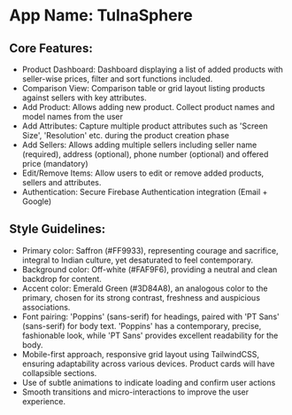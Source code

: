 # **App Name**: TulnaSphere

## Core Features:

- Product Dashboard: Dashboard displaying a list of added products with seller-wise prices, filter and sort functions included.
- Comparison View: Comparison table or grid layout listing products against sellers with key attributes.
- Add Product: Allows adding new product. Collect product names and model names from the user
- Add Attributes: Capture multiple product attributes such as 'Screen Size', 'Resolution' etc. during the product creation phase
- Add Sellers: Allows adding multiple sellers including seller name (required), address (optional), phone number (optional) and offered price (mandatory)
- Edit/Remove Items: Allow users to edit or remove added products, sellers and attributes.
- Authentication: Secure Firebase Authentication integration (Email + Google)

## Style Guidelines:

- Primary color: Saffron (#FF9933), representing courage and sacrifice, integral to Indian culture, yet desaturated to feel contemporary.
- Background color: Off-white (#FAF9F6), providing a neutral and clean backdrop for content.
- Accent color: Emerald Green (#3D84A8), an analogous color to the primary, chosen for its strong contrast, freshness and auspicious associations.
- Font pairing: 'Poppins' (sans-serif) for headings, paired with 'PT Sans' (sans-serif) for body text.  'Poppins' has a contemporary, precise, fashionable look, while 'PT Sans' provides excellent readability for the body.
- Mobile-first approach, responsive grid layout using TailwindCSS, ensuring adaptability across various devices. Product cards will have collapsible sections.
- Use of subtle animations to indicate loading and confirm user actions
- Smooth transitions and micro-interactions to improve the user experience.